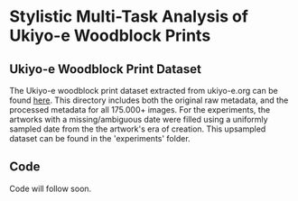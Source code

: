 
# Stylistic Multi-Task Analysis of Ukiyo-e Woodblock Prints

## Ukiyo-e Woodblock Print Dataset

The Ukiyo-e woodblock print dataset extracted from ukiyo-e.org can be found [here](https://drive.google.com/drive/folders/1ahuoAXxFaSnDcJBNW8d2Q67T-d26rpja?usp=sharing). This directory includes both the original raw metadata, and the processed metadata for all 175.000+ images. For the experiments, the artworks with a missing/ambiguous date were filled using a uniformly sampled date from the the artwork's era of creation. This upsampled dataset can be found in the 'experiments' folder.   

## Code 
Code will follow soon.
